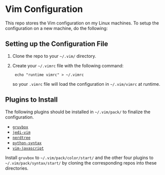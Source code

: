 # Vim Configuration

This repo stores the Vim configuration on my Linux machines. To setup the configuration on a
new machine, do the following:

## Setting up the Configuration File

1. Clone the repo to your `~/.vim/` directory.
2. Create your `~/.vimrc` file with the following command:

        echo "runtime vimrc" > ~/.vimrc

   so your `.vimrc` file will load the configuration in `~/.vim/vimrc` at runtime.

## Plugins to Install

The following plugins should be installed in `~/.vim/pack/` to finalize the configuration.

* [`gruvbox`](https://github.com/morhetz/gruvbox)
* [`jedi-vim`](https://github.com/davidhalter/jedi-vim)
* [`nerdtree`](https://github.com/preservim/nerdtree)
* [`python-syntax`](https://github.com/vim-python/python-syntax)
* [`vim-javascript`](https://github.com/pangloss/vim-javascript)

Install `gruvbox` to `~/.vim/pack/color/start/` and the other four plugins to
`~/.vim/pack/syntax/start/` by cloning the corresponding repos into these directories.
